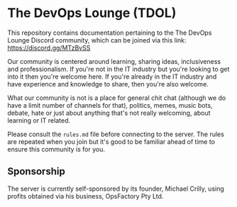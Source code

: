 # The DevOps Lounge (TDOL)

This repository contains documentation pertaining to the The DevOps Lounge Discord community, which can be joined via this link: https://discord.gg/MTzBvSS

Our community is centered around learning, sharing ideas, inclusiveness and professionalism. If you're not in the IT industry but you're looking to get into it then you're welcome here. If you're already in the IT industry and have experience and knowledge to share, then you're also welcome.

What our community is not is a place for general chit chat (although we do have a limit number of channels for that), politics, memes, music bots, debate, hate or just about anything that's not really welcoming, about learning or IT related.

Please consult the `rules.md` file before connecting to the server. The rules are repeated when you join but it's good to be familiar ahead of time to ensure this community is for you.

## Sponsorship

The server is currently self-sponsored by its founder, Michael Crilly, using profits obtained via his business, OpsFactory Pty Ltd.
